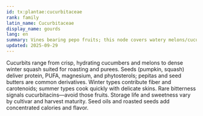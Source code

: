 ```yaml
---
id: tx:plantae:cucurbitaceae
rank: family
latin_name: Cucurbitaceae
display_name: gourds
lang: en
summary: Vines bearing pepo fruits; this node covers watery melons/cucumbers, tender summer squash, starchy/carotenoid-rich winter squash, and edible seeds and shoots.
updated: 2025-09-29
---
```


Cucurbits range from crisp, hydrating cucumbers and melons to dense winter squash suited for roasting and purees. Seeds (pumpkin, squash) deliver protein, PUFA, magnesium, and phytosterols; pepitas and seed butters are common derivatives. Winter types contribute fiber and carotenoids; summer types cook quickly with delicate skins. Rare bitterness signals cucurbitacins—avoid those fruits. Storage life and sweetness vary by cultivar and harvest maturity. Seed oils and roasted seeds add concentrated calories and flavor.
